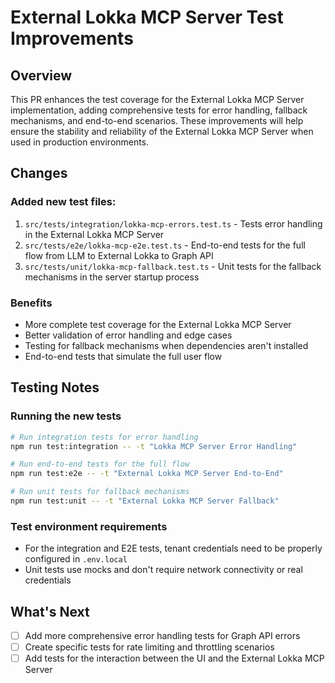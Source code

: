 # External Lokka MCP Server Test Improvements

## Overview

This PR enhances the test coverage for the External Lokka MCP Server implementation, adding comprehensive tests for error handling, fallback mechanisms, and end-to-end scenarios. These improvements will help ensure the stability and reliability of the External Lokka MCP Server when used in production environments.

## Changes

### Added new test files:
1. `src/tests/integration/lokka-mcp-errors.test.ts` - Tests error handling in the External Lokka MCP Server
2. `src/tests/e2e/lokka-mcp-e2e.test.ts` - End-to-end tests for the full flow from LLM to External Lokka to Graph API
3. `src/tests/unit/lokka-mcp-fallback.test.ts` - Unit tests for the fallback mechanisms in the server startup process

### Benefits
- More complete test coverage for the External Lokka MCP Server
- Better validation of error handling and edge cases
- Testing for fallback mechanisms when dependencies aren't installed
- End-to-end tests that simulate the full user flow

## Testing Notes

### Running the new tests
```bash
# Run integration tests for error handling
npm run test:integration -- -t "Lokka MCP Server Error Handling"

# Run end-to-end tests for the full flow
npm run test:e2e -- -t "External Lokka MCP Server End-to-End"

# Run unit tests for fallback mechanisms
npm run test:unit -- -t "External Lokka MCP Server Fallback"
```

### Test environment requirements
- For the integration and E2E tests, tenant credentials need to be properly configured in `.env.local`
- Unit tests use mocks and don't require network connectivity or real credentials

## What's Next
- [ ] Add more comprehensive error handling tests for Graph API errors
- [ ] Create specific tests for rate limiting and throttling scenarios
- [ ] Add tests for the interaction between the UI and the External Lokka MCP Server
